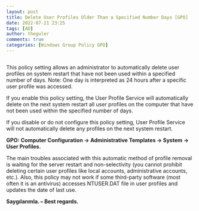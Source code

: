 ```yaml
---
layout: post
title: Delete User Profiles Older Than a Specified Number Days [GPO]
date: 2022-07-21 23:25
tags: [AD]
author: theguler
comments: true
categories: [Windows Group Policy GPO]
---
```

<!-- wp:image {"id":3626,"sizeSlug":"large","linkDestination":"none"} -->
<figure class="wp-block-image size-large"><img src="https://farukguler.com/assets/post_images/siler.png?w=1024" alt="" class="wp-image-3626" /></figure>
<!-- /wp:image -->

<!-- wp:paragraph -->
<p>This policy setting allows an administrator to automatically delete user profiles on system restart that have not been used within a specified number of days. Note: One day is interpreted as 24 hours after a specific user profile was accessed.</p>
<!-- /wp:paragraph -->

<!-- wp:paragraph -->
<p>If you enable this policy setting, the User Profile Service will automatically delete on the next system restart all user profiles on the computer that have not been used within the specified number of days.</p>
<!-- /wp:paragraph -->

<!-- wp:paragraph -->
<p>If you disable or do not configure this policy setting, User Profile Service will not automatically delete any profiles on the next system restart.</p>
<!-- /wp:paragraph -->

<!-- wp:paragraph -->
<p><strong>GPO:</strong> <strong>Computer Configuration -&gt; Administrative Templates -&gt; System -&gt; User Profiles.</strong></p>
<!-- /wp:paragraph -->

<!-- wp:paragraph -->
<p>The main troubles associated with this automatic method of profile removal is waiting for the server restart and non-selectivity (you cannot prohibit deleting certain user profiles like local accounts, administrative accounts, etc.). Also, this policy may not work if some third-party software (most often it is an antivirus) accesses NTUSER.DAT file in user profiles and updates the date of last use.</p>
<!-- /wp:paragraph -->

<!-- wp:paragraph -->
<p><strong>Saygılarımla. – Best regards.</strong></p>
<!-- /wp:paragraph -->
